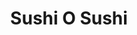 ---
layout: place
title: "Sushi O Sushi"
permalink: /colorado/colorado-springs/sushi-o-sushi.html
stateAbbr: CO
stateName: Colorado
cityName: Colorado Springs
place_id: ChIJQXMlYGtDE4cRJkeb_9TD2sk
photos:
  - name: >-
      places/ChIJQXMlYGtDE4cRJkeb_9TD2sk/photos/AeeoHcLW6-Bdsut2838zQmQHpPxvJ2To3IkLkGas1vSzOhAJQaVZsehzrTx97m1AhiMMb7c0GHaTdbDjJ6pEaJkUMcqf9rzQOyZyjyYJJegLHGMqWn0T8mpOyiZbqhcX0zgs5WU8FdLdGE_ZgrOQzWs-_eOelAUuYGg1-c74TDMdjzKsyp0jTY2YmPArelEzx1wpg9l9LzqVKhM8NcWUGLWjrOhnWPeclm5LZvzTI7P1gHoAvdrv076Jq5qMz5c9yicZE9RfJJjjeVW8injsb7_wn4CYT5cpg18F9vysQY0RJDZR3A
    widthPx: 3321
    heightPx: 1504
    authorAttributions:
      - displayName: Sushi O Sushi
        uri: https://maps.google.com/maps/contrib/110714841410593391503
        photoUri: >-
          https://lh3.googleusercontent.com/a/ACg8ocLR2_7ilMHO8YBYiuPuOH4NO7ppg9SwkumC_XoO810YxH4ZUQ=s100-p-k-no-mo
    flagContentUri: >-
      https://www.google.com/local/imagery/report/?cb_client=maps_api_places.places_api&image_key=!1e10!2sAF1QipMxNzG1bxUMiVNZpUNusFsWJM7G0Y3MEucp52v4&hl=en-US
    googleMapsUri: >-
      https://www.google.com/maps/place//data=!3m4!1e2!3m2!1sAF1QipMxNzG1bxUMiVNZpUNusFsWJM7G0Y3MEucp52v4!2e10!4m2!3m1!1s0x8713436b60257341:0xc9dac3d4ff9b4726
  - name: >-
      places/ChIJQXMlYGtDE4cRJkeb_9TD2sk/photos/AeeoHcLCwhj0wf9UtuM1tpKHspRD3MvE_dWTI412t2Xi-2s7aGhXLs_X8HKQxjHvX_Z8pEy1_DyM2Q6ImgtRJamXu1MgSYzzN0eMzh0ylLj_KJ3m5X0i7R8qGjzyYKe8Kr2MoEzqf2F9cuw6YHBnz3Zbyu06gQAvX6TRE8jAtriiD2AFz9NsYbK6CAfK4GyCOs7BUp4KGzN09yLBU-my4HfJcHm4PtcBMgax1ipzKBR3o6DpJfd2zrMN0yIIXhbb6fXVK8SpNRx2FgRVzKkwGGEAoe-mA3Yg-ZZm4nkDfyuWhtXpTM7KrIDFM82z2xBYp-WDTAGEO48tFHer1CmJfNy2cF22am3aSVqdaO-OzWQ_I0JRWqkUxlg7R0DTvK2PC0s7mhpYMUbSn8uPr0Env06pfNzRahAtsaFqjO28IqgR3GbSYbU
    widthPx: 4032
    heightPx: 3024
    authorAttributions:
      - displayName: 차상권
        uri: https://maps.google.com/maps/contrib/118278335580075059379
        photoUri: >-
          https://lh3.googleusercontent.com/a/ACg8ocLB92YaCsW6IOp_ocoaa3TxwrkiSBQmk9abgR7G_uerEDA_6Q=s100-p-k-no-mo
    flagContentUri: >-
      https://www.google.com/local/imagery/report/?cb_client=maps_api_places.places_api&image_key=!1e10!2sCIHM0ogKEICAgICkxuT09wE&hl=en-US
    googleMapsUri: >-
      https://www.google.com/maps/place//data=!3m4!1e2!3m2!1sCIHM0ogKEICAgICkxuT09wE!2e10!4m2!3m1!1s0x8713436b60257341:0xc9dac3d4ff9b4726
  - name: >-
      places/ChIJQXMlYGtDE4cRJkeb_9TD2sk/photos/AeeoHcJJme16YXk3wUCWHpmwgbsKE-kNRCBDR1aezSBW8k8V9caNrwdpQjbmQeMTvwOrIJ8P8lh7dJN3nbkzdNjKdL0h2oniEeeCX1pkHIh7Js0m3URTcBYfbJQrGyRe7WsWj4di_eCmx1EK7tz30ahBkEQsIzFW_bpZlaAHmb-OZj9TpZMMuy6QJrzHF12T_9o8bOpGtW_igFmYQrcj-AEha7atSgfHdP6tcJKZ13GjIMD3kBHcEZMcRxQOeSNkaHZwai2JjFElI6-KAUZu9i3EOvRh2MY8A4w6ocj3JQ2U9SxPSdDOih-5KOf19tm8tidqHGJO28MiI8itegn74_xBDniEpzhfxwIq3YNoZ0VQNLxLUkxMswO-4SMoqbDRRnZNQLpT3qt2oIZVVAdtcfOrdmh-ItxQDWWBRxpMRkXAVpUwqQvT
    widthPx: 4032
    heightPx: 3024
    authorAttributions:
      - displayName: Christian Castro
        uri: https://maps.google.com/maps/contrib/112209530646473681737
        photoUri: >-
          https://lh3.googleusercontent.com/a-/ALV-UjXy17PGp0gv22D9Sp2QrFg6Ic_x_ekjRyZ1qyMKcB07HS02ug=s100-p-k-no-mo
    flagContentUri: >-
      https://www.google.com/local/imagery/report/?cb_client=maps_api_places.places_api&image_key=!1e10!2sCIHM0ogKEICAgICTxeXjwwE&hl=en-US
    googleMapsUri: >-
      https://www.google.com/maps/place//data=!3m4!1e2!3m2!1sCIHM0ogKEICAgICTxeXjwwE!2e10!4m2!3m1!1s0x8713436b60257341:0xc9dac3d4ff9b4726
  - name: >-
      places/ChIJQXMlYGtDE4cRJkeb_9TD2sk/photos/AeeoHcJcSYCHQQDIjKmZDajF94SnSv1dUujGP-xFVKXhkj8LH4HwzzCAWlhq_6StPPwqHRMjRuo8_nqeGlY8xjVSLSDF9fDraYaO0THZ5X1aqDzxNgx8gLi1TADc9vpAnmGqMrPYX7YQDt93OgbUdgLhaTpTTHio8vwBQUVR99-wefyHGGEZbwpluB7Dw18NhsgDmEMQ4bSMvk9nKzXEqDnhmyZpZYcZD_2d1L1Xe5idqjkXOyTX9LbeqJ1YAUBogB17x28BcdLZuwame3KYi1GBrgcZfyjc6LecoqwVqiZNN86H6cPppVoXgylrD2SWQjPXsqs6UXqnQdnHFM46bPQlyvvJDQJUno0ukOgkMk4OLRjWpbfI9BE2pXnXZ351RzzYmOj1PdaFsXlDCRjWQaPpJlrqxIHMVswSGt1NYm6i2RA
    widthPx: 4000
    heightPx: 1848
    authorAttributions:
      - displayName: Nohun Park
        uri: https://maps.google.com/maps/contrib/105826764801033879505
        photoUri: >-
          https://lh3.googleusercontent.com/a/ACg8ocJxhdGl70keK0SCbGPJPbNX7rRNcoZ520gco0W1EtbHAuysnko=s100-p-k-no-mo
    flagContentUri: >-
      https://www.google.com/local/imagery/report/?cb_client=maps_api_places.places_api&image_key=!1e10!2sCIHM0ogKEICAgICnp_q2IQ&hl=en-US
    googleMapsUri: >-
      https://www.google.com/maps/place//data=!3m4!1e2!3m2!1sCIHM0ogKEICAgICnp_q2IQ!2e10!4m2!3m1!1s0x8713436b60257341:0xc9dac3d4ff9b4726
  - name: >-
      places/ChIJQXMlYGtDE4cRJkeb_9TD2sk/photos/AeeoHcJ58Nww47G5WQqxBFDO-8aaOzhIv0EBxuUA_mJZ1SiUe3jmMxERaeShokYkM1JRiH-0M1NU14qAPRX8kBs5d72IBiTnM5E_PEeEYLBoJAlW4PEYmF4x1iBNRyK1KE14IKt94OJThNgvbz2eHiEaUbuXFYmmFMGbBDU9ED7ok36InTqNfi93JU5UxRzqLIPks-vrzsgIlBGog28fSvKRwFF3y8P2z4CYMoo6czX0DXsEYreOxuSrR_KHer06Ihi-jREEHD6Io8bAj0i4YYJ544349HfLyUYuaK9rTrRki21Ntx8556MHXXWv06y7BDAX-DtOsqyEeg4RWBy5Q04ra32WTu6VAh1BnYOvcBnKClbSfCvkE3yxYldhWAZYrbwigIu_nbCKlBEoykKMO6my7a0-JrJ5u-1P78ma3Maq6dM
    widthPx: 3000
    heightPx: 4000
    authorAttributions:
      - displayName: Idania Moreno
        uri: https://maps.google.com/maps/contrib/117000348277084777430
        photoUri: >-
          https://lh3.googleusercontent.com/a-/ALV-UjVaDYJf-bELkpPc0HptyLq5I3ax0oXC21i-DeXDeDxQnlYdte5IKQ=s100-p-k-no-mo
    flagContentUri: >-
      https://www.google.com/local/imagery/report/?cb_client=maps_api_places.places_api&image_key=!1e10!2sCIHM0ogKEICAgIDPkbTTKw&hl=en-US
    googleMapsUri: >-
      https://www.google.com/maps/place//data=!3m4!1e2!3m2!1sCIHM0ogKEICAgIDPkbTTKw!2e10!4m2!3m1!1s0x8713436b60257341:0xc9dac3d4ff9b4726
  - name: >-
      places/ChIJQXMlYGtDE4cRJkeb_9TD2sk/photos/AeeoHcI8tYKjVhy3JKoiIb6IO4v1yoD8IldyflER5vv6auhU2kno44TaRybUObg5CzuJw2EbjFpUHak0uyZ_y5xnOKqYfeCimElh2S4r6Th8yMvdrfCR4ZJvVcrRNiwHjk_oKtKhKWWPoMH8__Xrek8YdlAyV7QKRAOCR-r-7BH8Xnr11RdS6V-B_DaxX_qSIjAaMY3LFTexbjWU7KgXaMfKR_N8r_ZvJRytywj1ZcxIlEeURKCr6f7j44bUEjtIan2HVSfC7Uv1lQt9KO1eM59Duey7H1jbuOSlZFi5sG5zVh1bzXlQ7rY6-MvETm3f5ddiwhlVjCjZK3goph0AZEOwLr4PAXe7WOVXaWppxVQgYRTS8IoMqB_wgCPjnXf2haVH5c4ticihzoen0yHegLfzyOq3iTXlNLjLzlsdQdYPO7pAeQ
    widthPx: 2016
    heightPx: 1512
    authorAttributions:
      - displayName: Wayland Smith
        uri: https://maps.google.com/maps/contrib/104672269242359594534
        photoUri: >-
          https://lh3.googleusercontent.com/a-/ALV-UjXJAQsbw6huJrBlxdaV9xJzYyTFszCqyClGyhPbNi0WDKR9qMM=s100-p-k-no-mo
    flagContentUri: >-
      https://www.google.com/local/imagery/report/?cb_client=maps_api_places.places_api&image_key=!1e10!2sCIHM0ogKEICAgMDAm_DFPg&hl=en-US
    googleMapsUri: >-
      https://www.google.com/maps/place//data=!3m4!1e2!3m2!1sCIHM0ogKEICAgMDAm_DFPg!2e10!4m2!3m1!1s0x8713436b60257341:0xc9dac3d4ff9b4726
  - name: >-
      places/ChIJQXMlYGtDE4cRJkeb_9TD2sk/photos/AeeoHcL8AT_kdh_i7rQul8gBRNxST-2E5ekQ14Wez_X-vsJ2x7AWmbmJVxb25Zad0sx4Q7h-4Q9CzUDkLv0vjGXEby9tgNNY7h7RWNoHyzNpT9f3iFLVPBOtX0u8IkzMwiGyqqRuWyqt5Dtt_IAgZH50Msq-ptSr6uJ_kdKnhfCBb9IXvqleH8nL5BWB8lwA3gf0-1nsuPS-Bbhh3pDtpmCMRM0iFxjnTsBeLze_I915zAQI97mNd2DoGpfuBuWV2cu06aawmqIEun1mDjLaHD3FJtRKdW1U6Kq4HME6PrYFpjy_k4VbKFaZB2j3bu5zQ-lyR91Sh1b2Wv33bKHBkfavGJZLldOHBMs4IzpTqslFofs7oL2TCVlkFtN_rOqSVbGh2elhRMzOoRSZDXAgMdI5QCkvriPjzkCVyx5titHbxwHD4M3P
    widthPx: 4032
    heightPx: 3024
    authorAttributions:
      - displayName: Mirissa Tapia
        uri: https://maps.google.com/maps/contrib/102632261992977687672
        photoUri: >-
          https://lh3.googleusercontent.com/a-/ALV-UjW80DHBm9JJkAGLKtXvMea3MyQXDGZ7_G8sab9lcG_mKp2nUe1W=s100-p-k-no-mo
    flagContentUri: >-
      https://www.google.com/local/imagery/report/?cb_client=maps_api_places.places_api&image_key=!1e10!2sCIHM0ogKEICAgIDxi9ClnAE&hl=en-US
    googleMapsUri: >-
      https://www.google.com/maps/place//data=!3m4!1e2!3m2!1sCIHM0ogKEICAgIDxi9ClnAE!2e10!4m2!3m1!1s0x8713436b60257341:0xc9dac3d4ff9b4726
  - name: >-
      places/ChIJQXMlYGtDE4cRJkeb_9TD2sk/photos/AeeoHcKT6egCZKmjKsTUBZ7Jj2H-8wL3XhV7Qrl1MQzx2gplGAyc7_e_W2Ng62UWXfnU7Impm66grnFByg8jSnpSrObXEqVH_C5TnncDQfaR1JPDMXRfKB79jCWIewebNLSv0RLx84RvFOopY9m5cSPHSS9lEdEXNR4KhtJ042eCe8I-1PCoORC8ptQ_Yg-jDnieRw5NJRmZqrfvZB36Lyby2nqr3hD29RxvR5iHSiEVQrOgeUhBFWWT6Xh3Fk_zCkxUc4xISvPxKL3OwTIcqTH3eMD61hqUFKK2X-kPl-fRNqycqNPH_EpeuXzUaXOukI57N5lyjh3jeXcXqE-G_V9-AZGr-r-PMkOzHbmGNvUU0jgf6wX9meV-b-YybHEIfauPQLVpSpi1rtY4BLI7VZiLF5Xt8QSQjzuq7LVdLUHaA-U8Sa4q
    widthPx: 3024
    heightPx: 4032
    authorAttributions:
      - displayName: Travis Duty
        uri: https://maps.google.com/maps/contrib/111342361345209123671
        photoUri: >-
          https://lh3.googleusercontent.com/a-/ALV-UjVgx7B_i7YIMdXaEuinbNxwhJ3HYswdwASZIhRSj2s_C3bm333D=s100-p-k-no-mo
    flagContentUri: >-
      https://www.google.com/local/imagery/report/?cb_client=maps_api_places.places_api&image_key=!1e10!2sCIHM0ogKEICAgICFu4yzyQE&hl=en-US
    googleMapsUri: >-
      https://www.google.com/maps/place//data=!3m4!1e2!3m2!1sCIHM0ogKEICAgICFu4yzyQE!2e10!4m2!3m1!1s0x8713436b60257341:0xc9dac3d4ff9b4726
  - name: >-
      places/ChIJQXMlYGtDE4cRJkeb_9TD2sk/photos/AeeoHcJeq2aWcyAAEQevMm5s7kKWGHrl5KiJJYYEnbEx6_JLE6md36atlnU4oLzYVz-wwBaRbsHOJLaGIuaPpiFEE9iKWkqO_15ohOAct_OJxs90ahtNGTVGkWdJl4VsHDVqipi_Xa_5mEBr2SPAW8Mk_Q1AqtgAk8nrlw5hcw7wYRuDxyqMkcIS7Zj_nbow7B9lofNff6oMbpn1lkFeQLVTUd9vou-CmvBVBS2fhzSZrLpiwXdYSRYZphYjuK6hDgiTxHbF8xj8x5bl1SqiB23ugXjNIZKh9FNBQzjW8ktBMKyc56RXrvX2ZIQT4i5bKA6qqaE_XI9eOn2q59p440rXcnAgoll2Vf6DdGtWRCSSPCqMFAjVPLkZ9oMc5yfVzwcxGp8XfyoFnKbn8umiMiCM59YjdYMMHcSpvWQm56kuTyzhGA
    widthPx: 4032
    heightPx: 3024
    authorAttributions:
      - displayName: jennifer kruse
        uri: https://maps.google.com/maps/contrib/114135360065512197610
        photoUri: >-
          https://lh3.googleusercontent.com/a-/ALV-UjXds3iUAd3XpVm1-ktbalp07fnKEP3BfUIXvpXFOkCHT9BpTIkl=s100-p-k-no-mo
    flagContentUri: >-
      https://www.google.com/local/imagery/report/?cb_client=maps_api_places.places_api&image_key=!1e10!2sCIHM0ogKEICAgIDU56CxQA&hl=en-US
    googleMapsUri: >-
      https://www.google.com/maps/place//data=!3m4!1e2!3m2!1sCIHM0ogKEICAgIDU56CxQA!2e10!4m2!3m1!1s0x8713436b60257341:0xc9dac3d4ff9b4726
  - name: >-
      places/ChIJQXMlYGtDE4cRJkeb_9TD2sk/photos/AeeoHcIIyGO7CjTw63j5gsRsXchvIoBhiOro7hqA-OUMccSYuUzTl-OnPLEbx-o6vW3ufmAi1i1PGAlyyOPkuI-dLIGbGje5ixWHcn_PkkViqOZVtn_coCxzJp8ljpX4sU38zIblxN7twwYWC07Wxl7gy_HjIW6mCumTKrWyULVS1__3L6FkD4rG9f31ur_9Nc3ICVX2bai3qRtJrA8cwQfSf5HHfdOxFIdxij8Ct-t_vdBTIt0yy4Q4SdMaRXVNq-1H7bm-olrxUBkXsP3Co3azq_qXkBFFQ2CWdWu7xPBUS2yTl8bqiJLCdsTk4FF7Ecw-BtknZuD4gwUJgUgJ7pKJ6pcRfHodjht7C-Ndw_endGcWAbYZsLt-QK4PlgwV1GI1Ded7YRd577S-GaSfUG9TIBJFTLL_wt24KH4ZK8RB_as
    widthPx: 1204
    heightPx: 1238
    authorAttributions:
      - displayName: Angela Howard
        uri: https://maps.google.com/maps/contrib/117582430038655186588
        photoUri: >-
          https://lh3.googleusercontent.com/a-/ALV-UjXMRz0KEaqUiKpKB_n1dveslnqVGjRREWJSY_GUFNCObcdTwwy_=s100-p-k-no-mo
    flagContentUri: >-
      https://www.google.com/local/imagery/report/?cb_client=maps_api_places.places_api&image_key=!1e10!2sCIHM0ogKEICAgIDtx42qFw&hl=en-US
    googleMapsUri: >-
      https://www.google.com/maps/place//data=!3m4!1e2!3m2!1sCIHM0ogKEICAgIDtx42qFw!2e10!4m2!3m1!1s0x8713436b60257341:0xc9dac3d4ff9b4726
address: 3643 Star Ranch Rd, Colorado Springs, CO 80906, USA
street: 3643 Star Ranch Rd
city: Colorado Springs
state: CO
zip: '80906'
country: USA
neighborhood: null
latitude: '38.775146'
longitude: '-104.815886'
accessibility_options:
  wheelchairAccessibleParking: true
  wheelchairAccessibleEntrance: true
  wheelchairAccessibleRestroom: true
  wheelchairAccessibleSeating: true
business_status: OPERATIONAL
name: Sushi O Sushi
google_maps_links:
  directionsUri: >-
    https://www.google.com/maps/dir//''/data=!4m7!4m6!1m1!4e2!1m2!1m1!1s0x8713436b60257341:0xc9dac3d4ff9b4726!3e0
  placeUri: https://maps.google.com/?cid=14545153266135287590
  writeAReviewUri: >-
    https://www.google.com/maps/place//data=!4m3!3m2!1s0x8713436b60257341:0xc9dac3d4ff9b4726!12e1
  reviewsUri: >-
    https://www.google.com/maps/place//data=!4m4!3m3!1s0x8713436b60257341:0xc9dac3d4ff9b4726!9m1!1b1
  photosUri: >-
    https://www.google.com/maps/place//data=!4m3!3m2!1s0x8713436b60257341:0xc9dac3d4ff9b4726!10e5
primary_type: Japanese Restaurant
opening_hours:
  regular: null
  current: null
secondary_opening_hours:
  regular:
    weekdayDescriptions: null
    type: null
  current:
    weekdayDescriptions: null
    type: null
phone: (719) 576-9830
price_level: PRICE_LEVEL_MODERATE
price_range: $20 &ndash; $30
rating: '4.5'
rating_count: 921
website: https://www.sushiosushico.com/
description: null
reviews: null
parking_options: null
payment_options: null
allow_dogs: null
curbside_pickup: null
delivery: null
dine_in: null
good_for_children: null
good_for_groups: null
good_for_sports: null
live_music: null
menu_for_children: null
outdoor_seating: null
reservable: null
restroom: null
serves_beer: null
serves_breakfast: null
serves_brunch: null
serves_cocktails: null
serves_coffee: null
serves_dinner: null
serves_dessert: null
serves_lunch: null
serves_vegetarian_food: null
serves_wine: null
takeout: null

---
